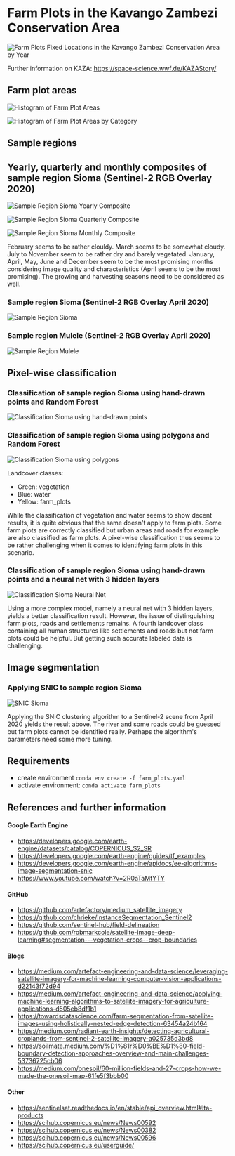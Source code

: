 # Farm Plots in the Kavango Zambezi Conservation Area

![Farm Plots Fixed Locations in the Kavango Zambezi Conservation Area by Year](visualizations/farm_plots_fixed_locations_by_year.png 'Farm Plots Fixed Locations in the Kavango Zambezi Conservation Area by Year')

Further information on KAZA: https://space-science.wwf.de/KAZAStory/

## Farm plot areas

![Histogram of Farm Plot Areas](visualizations/farm_plots_fixed_areas_histogram.png 'Histogram of Farm Plot Areas')

![Histogram of Farm Plot Areas by Category](visualizations/farm_plots_fixed_areas_histogram_category.png 'Histogram of Farm Plot Areas by Category')

## Sample regions

## Yearly, quarterly and monthly composites of sample region Sioma (Sentinel-2 RGB Overlay 2020)

![Sample Region Sioma Yearly Composite](visualizations/sample_region_sioma_yearly_composite.png 'Sample Region Sioma Yearly Composite')

![Sample Region Sioma Quarterly Composite](visualizations/sample_region_sioma_quarterly_composite.png 'Sample Region Sioma Quarterly Composite')

![Sample Region Sioma Monthly Composite](visualizations/sample_region_sioma_monthly_composite.png 'Sample Region Sioma Monthly Composite')

February seems to be rather clouldy. March seems to be somewhat cloudy. July to November seem to be rather dry and barely vegetated. January, April, May, June and December seem to be the most promising months considering image quality and characteristics (April seems to be the most promising). The growing and harvesting seasons need to be considered as well.

### Sample region Sioma (Sentinel-2 RGB Overlay April 2020)

![Sample Region Sioma](visualizations/sample_region_sioma.png 'Sample Region Sioma')

### Sample region Mulele (Sentinel-2 RGB Overlay April 2020)

![Sample Region Mulele](visualizations/sample_region_mulele.png 'Sample Region Mulele')

## Pixel-wise classification

### Classification of sample region Sioma using hand-drawn points and Random Forest

![Classification Sioma using hand-drawn points](visualizations/classification_sioma_using_hand_drawn_points.png 'Classification Sioma using hand-drawn points')

### Classification of sample region Sioma using polygons and Random Forest

![Classification Sioma using polygons](visualizations/classification_sioma_using_polygons.png 'Classification Sioma using polygons')

Landcover classes:

- Green: vegetation
- Blue: water
- Yellow: farm_plots

While the classification of vegetation and water seems to show decent results, it is quite obvious that the same doesn't apply to farm plots. Some farm plots are correctly classified but urban areas and roads for example are also classified as farm plots. A pixel-wise classification thus seems to be rather challenging when it comes to identifying farm plots in this scenario.

### Classification of sample region Sioma using hand-drawn points and a neural net with 3 hidden layers

![Classification Sioma Neural Net](visualizations/classification_sioma_neural_net.png 'Classification Sioma Neural Net')

Using a more complex model, namely a neural net with 3 hidden layers, yields a better classification result. However, the issue of distinguishing farm plots, roads and settlements remains. A fourth landcover class containing all human structures like settlements and roads but not farm plots could be helpful. But getting such accurate labeled data is challenging.


## Image segmentation

### Applying SNIC to sample region Sioma

![SNIC Sioma](visualizations/sample_region_sioma_snic.png 'SNIC Sioma')

Applying the SNIC clustering algorithm to a Sentinel-2 scene from April 2020 yields the result above. The river and some roads could be guessed but farm plots cannot be identified really. Perhaps the algorithm's parameters need some more tuning.

## Requirements

- create environment `conda env create -f farm_plots.yaml`
- activate environment: `conda activate farm_plots`

## References and further information

#### Google Earth Engine

- https://developers.google.com/earth-engine/datasets/catalog/COPERNICUS_S2_SR
- https://developers.google.com/earth-engine/guides/tf_examples
- https://developers.google.com/earth-engine/apidocs/ee-algorithms-image-segmentation-snic
- https://www.youtube.com/watch?v=2R0aTaMtYTY

#### GitHub

- https://github.com/artefactory/medium_satellite_imagery
- https://github.com/chrieke/InstanceSegmentation_Sentinel2
- https://github.com/sentinel-hub/field-delineation
- https://github.com/robmarkcole/satellite-image-deep-learning#segmentation---vegetation-crops--crop-boundaries

#### Blogs

- https://medium.com/artefact-engineering-and-data-science/leveraging-satellite-imagery-for-machine-learning-computer-vision-applications-d22143f72d94
- https://medium.com/artefact-engineering-and-data-science/applying-machine-learning-algorithms-to-satellite-imagery-for-agriculture-applications-d505eb8df1b1
- https://towardsdatascience.com/farm-segmentation-from-satellite-images-using-holistically-nested-edge-detection-63454a24b164
- https://medium.com/radiant-earth-insights/detecting-agricultural-croplands-from-sentinel-2-satellite-imagery-a025735d3bd8
- https://soilmate.medium.com/%D1%81r%D0%BE%D1%80-field-boundary-detection-approaches-overview-and-main-challenges-53736725cb06
- https://medium.com/onesoil/60-million-fields-and-27-crops-how-we-made-the-onesoil-map-61fe5f3bbb00

#### Other

- https://sentinelsat.readthedocs.io/en/stable/api_overview.html#lta-products
- https://scihub.copernicus.eu/news/News00592
- https://scihub.copernicus.eu/news/News00382
- https://scihub.copernicus.eu/news/News00596
- https://scihub.copernicus.eu/userguide/
